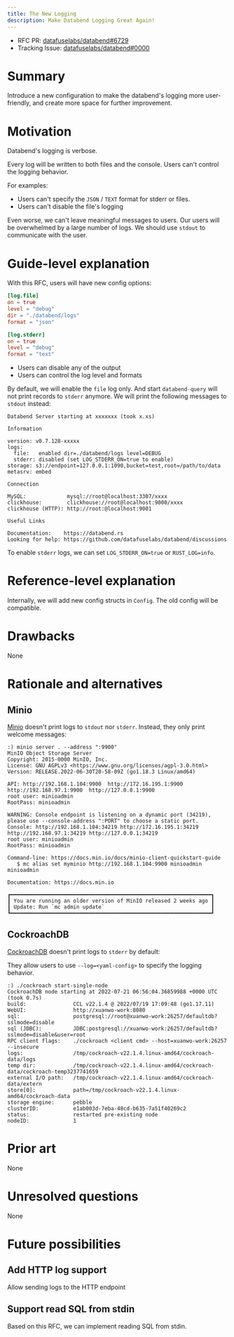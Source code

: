 ```yaml
---
title: The New Logging
description: Make Databend Logging Great Again!
---
```


- RFC PR: [datafuselabs/databend#6729](https://github.com/datafuselabs/databend/pull/6729)
- Tracking Issue: [datafuselabs/databend#0000](https://github.com/datafuselabs/databend/issues/0000)

# Summary

Introduce a new configuration to make the databend's logging more user-friendly, and create more space for further improvement.

# Motivation

Databend's logging is verbose.

Every log will be written to both files and the console. Users can't control the logging behavior.

For examples:

- Users can't specify the `JSON` / `TEXT` format for stderr or files.
- Users can't disable the file's logging

Even worse, we can't leave meaningful messages to users. Our users will be overwhelmed by a large number of logs. We should use `stdout` to communicate with the user.

# Guide-level explanation

With this RFC, users will have new config options:

```toml
[log.file]
on = true
level = "debug"
dir = "./databend/logs"
format = "json"

[log.stderr]
on = true
level = "debug"
format = "text"
```

- Users can disable any of the output
- Users can control the log level and formats

By default, we will enable the `file` log only. And start `databend-query` will not print records to `stderr` anymore. We will print the following messages to `stdout` instead:

```shell
Databend Server starting at xxxxxxx (took x.xs)

Information

version: v0.7.128-xxxxx
logs:    
  file:   enabled dir=./databend/logs level=DEBUG
  stderr: disabled (set LOG_STDERR_ON=true to enable)
storage: s3://endpoint=127.0.0.1:1090,bucket=test,root=/path/to/data
metasrv: embed

Connection

MySQL:             mysql://root@localhost:3307/xxxx
clickhouse:        clickhouse://root@localhost:9000/xxxx
clickhouse (HTTP): http://root:@localhost:9001

Useful Links

Documentation:    https://databend.rs
Looking for help: https://github.com/datafuselabs/databend/discussions
```

To enable `stderr` logs, we can set `LOG_STDERR_ON=true` or `RUST_LOG=info`.

# Reference-level explanation

Internally, we will add new config structs in `Config`. The old config will be compatible.

# Drawbacks

None

# Rationale and alternatives

## Minio

[Minio](https://github.com/minio/minio) doesn't print logs to `stdout` nor `stderr`. Instead, they only print welcome messages:

```shell
:) minio server . --address ":9900"
MinIO Object Storage Server
Copyright: 2015-0000 MinIO, Inc.
License: GNU AGPLv3 <https://www.gnu.org/licenses/agpl-3.0.html>
Version: RELEASE.2022-06-30T20-58-09Z (go1.18.3 Linux/amd64)

API: http://192.168.1.104:9900  http://172.16.195.1:9900  http://192.168.97.1:9900  http://127.0.0.1:9900
root user: minioadmin
RootPass: minioadmin

WARNING: Console endpoint is listening on a dynamic port (34219), please use --console-address ":PORT" to choose a static port.
Console: http://192.168.1.104:34219 http://172.16.195.1:34219 http://192.168.97.1:34219 http://127.0.0.1:34219
root user: minioadmin
RootPass: minioadmin

Command-line: https://docs.min.io/docs/minio-client-quickstart-guide
   $ mc alias set myminio http://192.168.1.104:9900 minioadmin minioadmin

Documentation: https://docs.min.io

┏━━━━━━━━━━━━━━━━━━━━━━━━━━━━━━━━━━━━━━━━━━━━━━━━━━━━━━━━━━━━━━━━┓
┃ You are running an older version of MinIO released 2 weeks ago ┃
┃ Update: Run `mc admin update`                                  ┃
┗━━━━━━━━━━━━━━━━━━━━━━━━━━━━━━━━━━━━━━━━━━━━━━━━━━━━━━━━━━━━━━━━┛
```

## CockroachDB

[CockroachDB](https://www.cockroachlabs.com/) doesn't print logs to `stderr` by default:

They allow users to use `--log=<yaml-config>` to specify the logging behavior.

```shell
:) ./cockroach start-single-node
CockroachDB node starting at 2022-07-21 06:56:04.36859988 +0000 UTC (took 0.7s)
build:               CCL v22.1.4 @ 2022/07/19 17:09:48 (go1.17.11)
WebUI:               http://xuanwo-work:8080
sql:                 postgresql://root@xuanwo-work:26257/defaultdb?sslmode=disable
sql (JDBC):          JDBC:postgresql://xuanwo-work:26257/defaultdb?sslmode=disable&user=root
RPC client flags:    ./cockroach <client cmd> --host=xuanwo-work:26257 --insecure
logs:                /tmp/cockroach-v22.1.4.linux-amd64/cockroach-data/logs
temp dir:            /tmp/cockroach-v22.1.4.linux-amd64/cockroach-data/cockroach-temp3237741659
external I/O path:   /tmp/cockroach-v22.1.4.linux-amd64/cockroach-data/extern
store[0]:            path=/tmp/cockroach-v22.1.4.linux-amd64/cockroach-data
storage engine:      pebble
clusterID:           e1ab003d-7eba-48cd-b635-7a51f40269c2
status:              restarted pre-existing node
nodeID:              1
```

# Prior art

None

# Unresolved questions

None

# Future possibilities

## Add HTTP log support

Allow sending logs to the HTTP endpoint

## Support read SQL from stdin

Based on this RFC, we can implement reading SQL from stdin.
